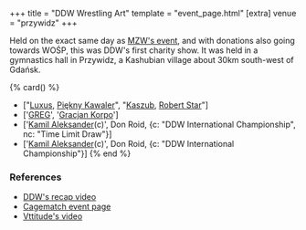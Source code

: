 +++
title = "DDW Wrestling Art"
template = "event_page.html"
[extra]
venue = "przywidz"
+++

Held on the exact same day as [MZW's event](@/e/2015-01-11-mzw-charity-show-2015.md), and with donations also going towards WOŚP, this was DDW's first charity show.
It was held in a gymnastics hall in Przywidz, a Kashubian village about 30km south-west of Gdańsk.

{% card() %}
- ["[Luxus](@/w/luxus.md), [Piękny Kawaler](@/w/piekny-kawaler.md)", "[Kaszub](@/w/kaszub.md),
    [Robert Star](@/w/robert-star.md)"]
- ['[GREG](@/w/greg.md)', '[Gracjan Korpo](@/w/gracjan-korpo.md)']
- ['[Kamil Aleksander](@/w/kamil-aleksander.md)(c)', Don Roid, {c: "DDW International
      Championship", nc: "Time Limit Draw"}]
- ['[Kamil Aleksander](@/w/kamil-aleksander.md)(c)', Don Roid, {c: "DDW International
      Championship"}]
{% end %}

### References

* [DDW's recap video](https://www.youtube.com/watch?v=MXT32x52Wdw)
* [Cagematch event page](https://www.cagematch.net/?id=1&nr=123193)
* [Vttitude's video](https://www.youtube.com/watch?v=SHVqgJsIROk)
